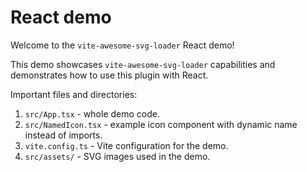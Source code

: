 # React demo

Welcome to the `vite-awesome-svg-loader` React demo!

This demo showcases `vite-awesome-svg-loader` capabilities and demonstrates how to use this plugin with React.

Important files and directories:

1. `src/App.tsx` - whole demo code.
1. `src/NamedIcon.tsx` - example icon component with dynamic name instead of imports.
1. `vite.config.ts` - Vite configuration for the demo.
1. `src/assets/` - SVG images used in the demo.